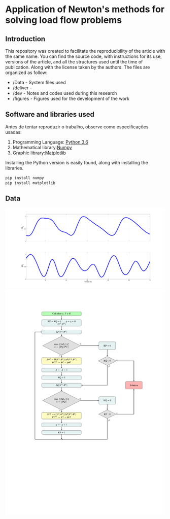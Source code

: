 # Application of Newton's methods for solving load flow problems
## Introduction
  This repository was created to facilitate the reproducibility of the article with the same name. You can find the source code, with instructions for its use, versions of the article, and all the structures used until the time of publication. Along with the license taken by the authors.
The files are organized as follow:
* /Data - System files used
* /deliver - 
* /dev - Notes and codes used during this research
* /figures - Figures used for the development of the work

## Software and libraries used
Antes de tentar reproduzir o trabalho, observe como especificações usadas:
1. Programming Language: [Python 3.6](https://www.python.org/) 
2. Mathematical library:[Numpy](https://numpy.org/)
3. Graphic library:[Matplotlib](https://matplotlib.org/)

Installing the Python version is easily found, along with installing the libraries.
```
pip install numpy
pip install matplotlib
```
## Data
![Newton Fast Decoupled Flowchart ](figures/Demand.png)
![Newton Fast Decoupled Flowchart ](figures/Flowchart_FastDecopled.png)
